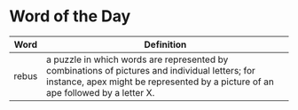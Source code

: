 # Word of the Day

|Word|Definition|
|---|---|
|rebus|a puzzle in which words are represented by combinations of pictures and individual letters; for instance, apex might be represented by a picture of an ape followed by a letter X.|